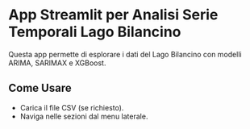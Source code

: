 # App Streamlit per Analisi Serie Temporali Lago Bilancino

Questa app permette di esplorare i dati del Lago Bilancino con modelli ARIMA, SARIMAX e XGBoost.

## Come Usare
- Carica il file CSV (se richiesto).
- Naviga nelle sezioni dal menu laterale.